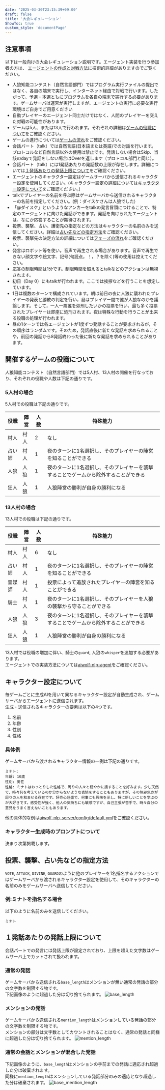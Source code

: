 ```yaml
---
date: '2025-03-30T23:15:39+09:00'
draft: false
title: '大会レギュレーション'
ShowToc: true
custom_style: 'documentPage'
---
```


## 注意事項

以下は一般向けの大会レギュレーション説明です。エージェント実装を行う参加者の方は、 [エージェントの作成と対戦方法](/menu/AIWolfDial2025_SpringJp/agent)に技術的詳細がありますのでご覧ください。

- 人狼知能コンテスト（自然言語部門）ではプログラム実行ファイルの提出ではなく、各自の端末で実行し、インターネット経由で対戦で行います。したがって、予選・本選ともにプログラムを各自の端末で実行する必要があります。ゲームサーバは運営が実行しますが、エージェントの実行に必要な実行環境はご自身でご用意ください
- 自動プレイヤーのエージェント同士だけではなく、人間のプレイヤーを交えた対戦の可能性があります。
- ゲームは5人、または13人で行われます。それぞれの詳細は[ゲームの役職について](#開催するゲームの役職について)をご確認ください。
- ゲームの進行については[ゲームの流れ](https://github.com/aiwolfdial/aiwolf-nlp-server/blob/main/doc/logic.md#ゲームの流れ)をご確認ください。
- 会話パート（talk）では自然言語(日本語または英語)での対話を行います。プロトコルなど自然言語以外の使用は禁止です。発話しない場合はSkip、当該のdayで発話をしない場合はOverを返します（プロトコル部門と同じ）。
- 会話パート（talk）には1発話あたりの発話数の上限が存在します。詳細については[１発話あたりの発話上限について](#１発話あたりの発話上限について)をご確認ください。
- エージェントのキャラクター設定はゲームサーバから送信されるキャラクター設定を使用してください。(キャラクター設定の詳細については[キャラクター設定について](#キャラクター設定について)をご確認ください。)
- talkでプレイヤーの名前を呼ぶ際はゲームサーバから送信されるキャラクターの名前を指定してください。(例：ダイスケさんは人狼でした)
- 「@ダイスケ」というようなアンカーをtalkの発言冒頭につけることで、特定のエージェントに向けた発話ができます。発話を向けられたエージェントは、なにか応答することが期待されます。
- 投票、襲撃、占い、護衛先の指定などの方法はキャラクターの名前のみを送信してください。詳細は[占い先などの指定方法](#投票襲撃占い先などの指定方法)をご確認ください。
- 投票、襲撃先の決定方法の詳細については[フェーズの流れ](https://github.com/aiwolfdial/aiwolf-nlp-server/blob/main/doc/logic.md#フェーズの流れ)をご確認ください。
- 発言はロボット等を使い，音声で再生される場合があります。音声で再生できない顔文字や絵文字、記号(句読点，！，？を除く)等の使用は控えてください。
- 応答の制限時間は1分です。制限時間を超えるとtalkなどのアクションは無視されます。
- 初日（Day 0）にもtalkが行われます。ここでは挨拶などを行うことを想定しています。
- 1日は複数のターンで構成されています。朝は前日の夜に人狼に襲われたプレイヤーの発表と勝敗の判定を行い，昼はプレイヤー間で誰が人狼なのかを議論します。そして，一人一票誰を処刑したいかの投票を行い，最も多く投票されたプレイヤーは即座に処刑されます。夜は特殊な行動を行うことが出来る役職の処理が行われます。
- 昼の1ターンでは各エージェントが1度ずつ発話することが要求されるが，その順序はランダムです。そのため，発話直後に新たな発話を求められることや，前回の発話から8発話終わった後に新たな発話を求められることがあります。

## 開催するゲームの役職について

人狼知能コンテスト（自然言語部門）では5人村、13人村の開催を行なっており、それぞれの役職や人数は下記の通りです。

### 5人村の場合

5人村での役職は下記の通りです。

| 役職   | 陣営 | 人数 | 特殊能力                                                                            |
| ------ | ---- | ---- | ----------------------------------------------------------------------------------- |
| 村人   | 村人 | 2    | なし                                                                                |
| 占い師 | 村人 | 1    | 夜のターンに1名選択し、そのプレイヤーの陣営を知ることができる                       |
| 人狼   | 人狼 | 1    | 夜のターンに1名選択し、そのプレイヤーを襲撃することでゲームから除外することができる |
| 狂人   | 人狼 | 1    | 人狼陣営の勝利が自身の勝利になる                                                    |

### 13人村の場合

13人村での役職は下記の通りです。

| 役職   | 陣営 | 人数 | 特殊能力                                                                            |
| ------ | ---- | ---- | ----------------------------------------------------------------------------------- |
| 村人   | 村人 | 6    | なし                                                                                |
| 占い師 | 村人 | 1    | 夜のターンに1名選択し、そのプレイヤーの陣営を知ることができる                       |
| 霊媒師 | 村人 | 1    | 投票によって追放されたプレイヤーの陣営を知ることができる                            |
| 騎士   | 村人 | 1    | 夜のターンに1名選択し、そのプレイヤーを人狼の襲撃から守ることができる               |
| 人狼   | 人狼 | 3    | 夜のターンに1名選択し、そのプレイヤーを襲撃することでゲームから除外することができる |
| 狂人   | 人狼 | 1    | 人狼陣営の勝利が自身の勝利になる                                                    |

13人村では役職の増加に伴い、騎士の`guard`, 人狼の`whisper`を追加する必要があります。\
エージェントでの実装方法については[aiwolf-nlp-agent](https://github.com/aiwolfdial/aiwolf-nlp-agent?tab=readme-ov-file#エージェントのカスタマイズ方法)をご確認ください。

## キャラクター設定について

毎ゲームごとに生成AIを用いて異なるキャラクター設定が自動生成され、ゲームサーバからエージェントに送信されます。\
生成・送信されるキャラクターの要素は以下の4つです。

1. 名前
1. 年齢
1. 性別
1. 性格

### 具体例

ゲームサーバから渡されるキャラクター情報の一例は下記の通りです。

```text
ミナト:
年齢: 10歳
性別: 男性
性格: ミナトはおっとりした性格で、周りの人々と穏やかに接することを好みます。少し天然で、時々何を考えているのか分からないような表情をすることもありますが、その無邪気さが周りの人を和ませる存在です。好奇心旺盛で、何事にも興味を示し、特に新しいことを学ぶのが大好きです。感受性が強く、他人の気持ちにも敏感ですが、自己主張が苦手で、時々自分の意見をうまく言えないこともあります。
```

他の具体的な例は[aiwolf-nlp-server/config/default.yml](https://github.com/aiwolfdial/aiwolf-nlp-server/blob/main/config/default.yml#L16)をご確認ください。

### キャラクター生成時のプロンプトについて

決まり次第掲載します。

## 投票、襲撃、占い先などの指定方法

`VOTE`, `ATTACK`, `DIVINE`, `GUARD`のように他のプレイヤーを1名指名するアクションではゲームサーバから渡されるキャラクター設定を使用して、そのキャラクターの名前のみをゲームサーバへ送信してください。

### 例:ミナトを指名する場合

以下のように名前のみを送信してください。

```text
ミナト
```

## １発話あたりの発話上限について

会話パートでの発言には発話上限が設定されており、上限を超えた文字数はゲームサーバ上でカットされて扱われます。

### 通常の発話

ゲームサーバから送信される`base_length`はメンションが無い通常の発話の部分の文字数を制限する物です。\
下記画像のように超過した分は切り捨てられます。
![base_length](https://aiwolfdial.github.io/aiwolf-nlp/images/base_length.png#center)

### メンションの発話

ゲームサーバから送信される`mention_length`はメンションしている発話の部分の文字数を制限する物です。\
メンションの部分は文字数としてカウントされることはなく、通常の発話と同様に超過した分は切り捨てられます。
![mention_length](https://aiwolfdial.github.io/aiwolf-nlp/images/mention_length.png#center)

### 通常の会話とメンションが混合した発話

下記画像のように、`base_length`はメンションの手前までの発話に適応され超過した分は破棄されます。\
同様に`mention_length`はメンションしている発話部分のみの適応となり超過した分は破棄されます。
![base_mention_length](https://aiwolfdial.github.io/aiwolf-nlp/images/base_mention_length.png#center)
